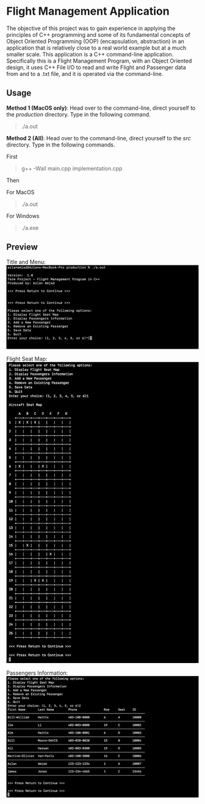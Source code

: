 # Flight Management Application
The objective of this project was to gain experience in applying the principles of C++ programming and some of its fundamental concepts of Object Oriented Programming (OOP) (encapsulation, abstraction) in an application that is relatively close to a real world example but at a much smaller scale. This application is a C++ command-line application. Specifically this is a Flight Management Program, with an Object Oriented design, it uses C++ File I/O to read and write Flight and Passenger data from and to a .txt file, and it is operated via the command-line.

## Usage
**Method 1 (MacOS only)**: Head over to the command-line, direct yourself to the *production* directory. Type in the following command.
>./a.out

**Method 2 (All)**: Head over to the command-line, direct yourself to the *src* directory. Type in the following commands.

First
>g++ -Wall main.cpp implementation.cpp

Then

For MacOS
>./a.out

For Windows
>./a.exe

## Preview
Title and Menu:
![Title and Menu](images/titleAndMenu.png)

Flight Seat Map:
![Flight Seat Map](images/flightSeatMap.png)

Passengers Information:
![Passengers Information](images/passengersInformation.png)
